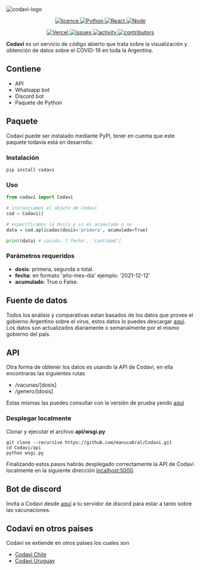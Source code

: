![codavi-logo](https://i.imgur.com/r92Bj5n.png)
<div align="center">
  <a href="https://github.com/manucabral/COVID-19-Davi/blob/main/LICENSE"><img src="https://img.shields.io/badge/License-Apache_2.0-red.svg" alt="licence"> </a>
  <a href="https://www.python.org/downloads/release/python-360/"><img src="https://img.shields.io/badge/python-3.9.1-blue.svg" alt="Python"> </a>
  <a href="https://es.reactjs.org/"><img src="https://img.shields.io/badge/React-16.8.6-blue.svg" alt="React"> </a>
  <a href="https://nodejs.org/es/"><img src="https://img.shields.io/badge/Node-14.15.3-00610d.svg" alt="Node"> </a>

  <a href="https://vercel.com"><img src="https://vercelbadge.vercel.app/api/andrewmanu/codavi-web" alt="Vercel"> </a>
  <a href="#"><img src="https://img.shields.io/github/issues/manucabral/Codavi" alt="issues"> </a>
  <a href="#"><img src="https://img.shields.io/github/commit-activity/m/manucabral/Codavi" alt="activity"> </a>
  <a href="#"><img src="https://img.shields.io/github/contributors/manucabral/Codavi" alt="contributors"> </a>
</div>

**Codavi** es un servicio de código abierto que trata sobre la visualización y obtención de datos sobre el COVID-19 en toda la Argentina.
## Contiene
- API
- Whatsapp bot
- Discord bot
- Paquete de Python
## Paquete
Codavi puede ser instalado mediante PyPI, tener en cuenta que este paquete todavía está en desarrollo.
### Instalación
```
pip install codavi
```
### Uso
```py
from codavi import Codavi

# instanciamos el objeto de Codavi
cod = Codavi()

# especificamos la dosis y si es acumulado o no
data = cod.aplicadas(dosis='primera', acumulado=True)

print(data) # salida: ['fecha', 'cantidad']
```
### Parámetros requeridos
- **dosis**: primera, segunda o total.
- **fecha**: en formato 'año-mes-día' ejemplo: '2021-12-12'
- **acumulado**: True o False.

## Fuente de datos
Todos los análisis y comparativas estan basados de los datos que provee el gobierno Argentino sobre el virus, estos datos lo puedes descargar [aquí](https://datos.gob.ar/dataset/salud-vacunas-contra-covid-19-dosis-aplicadas-republica-argentina---registro-desagregado).
Los datos son actualizados diariamente o semanalmente por el mismo gobierno del país.
## API
Otra forma de obtener los datos es usando la API de Codavi, en ella encontraras las siguientes rutas
- /vacunas/[dosis]
- /genero/[dosis]

Estas mismas las puedes consultar con la versión de prueba yendo [aquí](http://codavi.herokuapp.com)

### Desplegar localmente
Clonar y ejecutar el archivo **api/wsgi.py**
```
git clone --recursive https://github.com/manucabral/Codavi.git
cd Codavi/api
python wsgi.py
```
Finalizando estos pasos habrás desplegado correctamente la API de Codavi localmente en la siguiente dirección [localhost:5000](http://localhost:5000).

## Bot de discord
Invita a Codavi desde [aquí](https://discord.com/oauth2/authorize?client_id=884893298551037983&permissions=8&scope=bot) a tu servidor de discord para estar a tanto sobre las vacunaciones.

## Codavi en otros paises
Codavi se extiende en otros países los cuales son
  - [Codavi Chile](https://github.com/leo1q/Codavi-CL)
  - [Codavi Uruguay](https://github.com/nyashi/CODAVI-UY)
